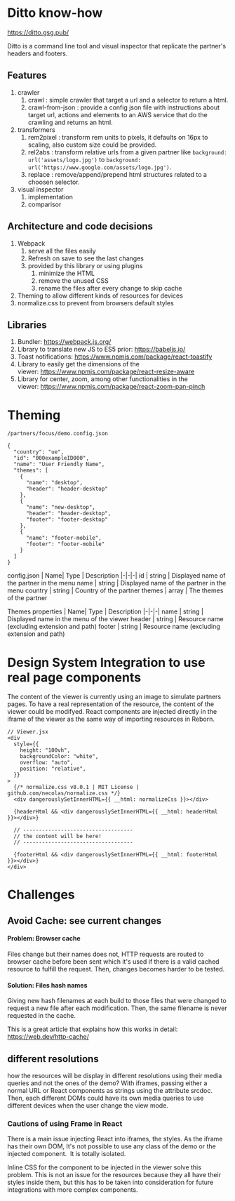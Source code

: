 # Ditto know-how
https://ditto.gsg.pub/

Ditto is a command line tool and visual inspector that replicate the partner's headers and footers.

## Features
1. crawler
   1. crawl : simple crawler that target a url and a selector to return a html.
   2. crawl-from-json : provide a config json file with instructions about target url, actions and elements to an AWS service that do the crawling and returns an html.
2. transformers
   1. rem2pixel : transform rem units to pixels, it defaults on 16px to scaling, also custom size could be provided.
   2. rel2abs : transform relative urls from a given partner like `background: url('assets/logo.jpg')` to `background: url('https://www.google.com/assets/logo.jpg')`.
   3. replace : remove/append/prepend html structures related to a choosen selector.
3. visual inspector
   1. implementation
   2. comparisor


## Architecture and code decisions

1. Webpack
   1. serve all the files easily
   2. Refresh on save to see the last changes
   3. provided by this library or using plugins
      1. minimize the HTML
      2. remove the unused CSS
      3. rename the files after every change to skip cache
2. Theming to allow different kinds of resources for devices
3. normalize.css to prevent from browsers default styles

## Libraries
1. Bundler: https://webpack.js.org/
2. Library to translate new JS to ES5 prior: https://babeljs.io/
3. Toast notifications: https://www.npmjs.com/package/react-toastify
4. Library to easily get the dimensions of the viewer: https://www.npmjs.com/package/react-resize-aware
5. Library for center, zoom, among other functionalities in the viewer: https://www.npmjs.com/package/react-zoom-pan-pinch

# Theming
`/partners/focus/demo.config.json`

```
{
  "country": "ue",
  "id": "000exampleID000",
  "name": "User Friendly Name",
  "themes": [
    {
      "name": "desktop",
      "header": "header-desktop"
    },
    {
      "name": "new-desktop",
      "header": "header-desktop",
      "footer": "footer-desktop"
    },
    {
      "name": "footer-mobile",
      "footer": "footer-mobile"
    }
  ]
}
```

config.json |
Name| Type | Description
|-|-|-|
id | string | Displayed name of the partner in the menu
name | string | Displayed name of the partner in the menu
country | string | Country of the partner
themes | array | The themes of the partner

Themes properties |
Name| Type | Description
|-|-|-|
name | string | Displayed name in the menu of the viewer
header | string | Resource name (excluding extension and path)
footer | string | Resource name (excluding extension and path)


# Design System Integration to use real page components
The content of the viewer is currently using an image to simulate partners pages. To have a real representation of the resource, the content of the viewer could be modifyed. React components are injected directly in the iframe of the viewer as the same way of importing resources in Reborn.
```
// Viewer.jsx
<div
  style={{
    height: "100vh",
    backgroundColor: "white",
    overflow: "auto",
    position: "relative",
  }}
>
  {/* normalize.css v8.0.1 | MIT License | github.com/necolas/normalize.css */}
  <div dangerouslySetInnerHTML={{ __html: normalizeCss }}></div>
  
  {headerHtml && <div dangerouslySetInnerHTML={{ __html: headerHtml }}></div>}
  
  // -----------------------------------
  // the content will be here!
  // -----------------------------------
  
  {footerHtml && <div dangerouslySetInnerHTML={{ __html: footerHtml }}></div>}
</div>
```

# Challenges

## Avoid Cache: see current changes
#### Problem: Browser cache
Files change but their names does not, HTTP requests are routed to browser cache before been sent which it's used if there is a valid cached resource to fulfill the request. Then, changes becomes harder to be tested.
#### Solution: Files hash names
Giving new hash filenames at each build to those files that were changed to request a new file after each modification. Then, the same filename is never requested in the cache.

This is a great article that explains how this works in detail: https://web.dev/http-cache/ 

## different resolutions
how the resources will be display in different resolutions using their media queries and not the ones of the demo? With iframes, passing either a normal URL or React components as strings using the attribute srcdoc. Then, each different DOMs could have its own media queries to use different devices when the user change the view mode. 

### Cautions of using Frame in React
There is a main issue injecting React into iframes, the styles. As the iframe has their own DOM, It's not possible to use any class of the demo or the injected component.  It is totally isolated.

Inline CSS for the component to be injected in the viewer solve this problem. This is not an issue for the resources because they all have their styles inside them, but this has to be taken into consideration for future integrations with more complex components.
